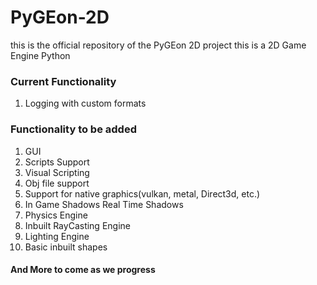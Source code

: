 # PyGEon-2D
this is the official repository of the PyGEon 2D project
this is a 2D Game Engine Python

### Current Functionality
1) Logging with custom formats


### Functionality to be added
1) GUI
2) Scripts Support
3) Visual Scripting
4) Obj file support
5) Support for native graphics(vulkan, metal, Direct3d, etc.)
6) In Game Shadows Real Time Shadows
7) Physics Engine
8) Inbuilt RayCasting Engine
9) Lighting Engine
10) Basic inbuilt shapes
####		 And More to come as we progress
